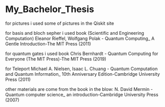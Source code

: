 # My_Bachelor_Thesis


for pictures i used some of pictures in the Qiskit site


for basis and bloch sepher i used book 
(Scientific and Engineering Computation) Eleanor Rieffel, Wolfgang Polak - Quantum Computing_ A Gentle Introduction-The MIT Press (2011)


for quantum gates i used book 
Chris Bernhardt - Quantum Computing for Everyone (The MIT Press)-The MIT Press (2019)


for Teleport 
Michael A. Nielsen, Isaac L. Chuang - Quantum Computation and Quantum Information_ 10th Anniversary Edition-Cambridge University Press (2011)



other materials are come from the book in the blow:
N. David Mermin - Quantum computer science_ an introduction-Cambridge University Press (2007)
 
